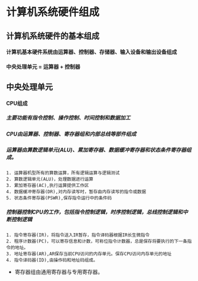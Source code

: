 # 计算机系统硬件组成
## 计算机系统硬件的基本组成
#### 计算机基本硬件系统由运算器、控制器、存储器、输入设备和输出设备组成
#### 中央处理单元 = 运算器 + 控制器
## 中央处理单元
#### CPU组成
##### 主要功能有指令控制、操作控制、时间控制和数据加工
##### CPU由运算器、控制器、寄存器组和内部总线等部件组成
##### 运算器由算数逻辑单元(ALU)、累加寄存器、数据缓冲寄存器和状态条件寄存器组成。 
    1. 运算器机型所有的算数运算，所有逻辑运算与逻辑测试
    2. 算数逻辑单元(ALU)，处理数据进行运算
    3. 累加寄存器(AC),执行运算提供工作区
    4. 数据缓冲寄存器(DR),对内存读写时，暂存由内存读写的指令或数据
    5. 状态条件寄存器(PSWR),保存指令运行中的条件码
##### 控制器控制CPU的工作，包括指令控制逻辑，时序控制逻辑，总线控制逻辑和中断控制逻辑
    1. 指令寄存器(IR)，将指令送入IR暂存，指令译码器根据IR长生微指令
    2. 程序计数器(PC)，可以寄存信息和计数，可称位指令计数器，总是保存将要执行的下一条指令的地址。
    3. 地址寄存器(AR),AR保存当前CPU访问的内存单元。保存CPU访问内存单元的地址
    4. 指令译码器(ID),由操作码和地址码组成。
- 寄存器组由通用寄存器与专用寄存器。
